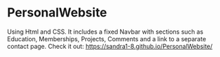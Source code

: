 # PersonalWebsite
Using Html and CSS. 
It includes a fixed Navbar with sections such as Education, Memberships, Projects, Comments and a link to a separate contact page.
Check it out: 
https://sandra1-8.github.io/PersonalWebsite/
